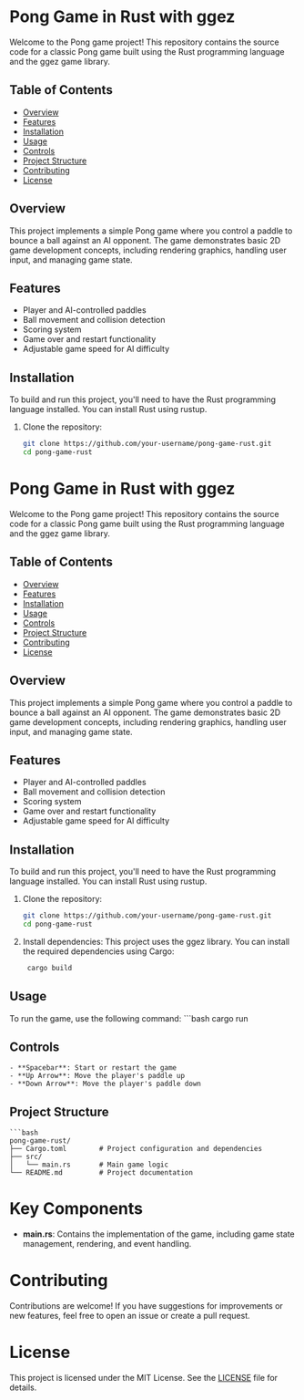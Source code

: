 # Pong Game in Rust with ggez

Welcome to the Pong game project! This repository contains the source code for a classic Pong game built using the Rust programming language and the ggez game library.

## Table of Contents
- [Overview](#overview)
- [Features](#features)
- [Installation](#installation)
- [Usage](#usage)
- [Controls](#controls)
- [Project Structure](#project-structure)
- [Contributing](#contributing)
- [License](#license)

## Overview
This project implements a simple Pong game where you control a paddle to bounce a ball against an AI opponent. The game demonstrates basic 2D game development concepts, including rendering graphics, handling user input, and managing game state.

## Features
- Player and AI-controlled paddles
- Ball movement and collision detection
- Scoring system
- Game over and restart functionality
- Adjustable game speed for AI difficulty

## Installation
To build and run this project, you'll need to have the Rust programming language installed. You can install Rust using rustup.

1. Clone the repository:
   ```bash
   git clone https://github.com/your-username/pong-game-rust.git
   cd pong-game-rust
# Pong Game in Rust with ggez

Welcome to the Pong game project! This repository contains the source code for a classic Pong game built using the Rust programming language and the ggez game library.

## Table of Contents
- [Overview](#overview)
- [Features](#features)
- [Installation](#installation)
- [Usage](#usage)
- [Controls](#controls)
- [Project Structure](#project-structure)
- [Contributing](#contributing)
- [License](#license)

## Overview
This project implements a simple Pong game where you control a paddle to bounce a ball against an AI opponent. The game demonstrates basic 2D game development concepts, including rendering graphics, handling user input, and managing game state.

## Features
- Player and AI-controlled paddles
- Ball movement and collision detection
- Scoring system
- Game over and restart functionality
- Adjustable game speed for AI difficulty

## Installation
To build and run this project, you'll need to have the Rust programming language installed. You can install Rust using rustup.

1. Clone the repository:
   ```bash
   git clone https://github.com/your-username/pong-game-rust.git
   cd pong-game-rust

2. Install dependencies:
    This project uses the ggez library. You can install the required dependencies using Cargo:
   ```bash
    cargo build

## Usage
To run the game, use the following command:
    ```bash
    cargo run

## Controls
    - **Spacebar**: Start or restart the game
    - **Up Arrow**: Move the player's paddle up
    - **Down Arrow**: Move the player's paddle down

## Project Structure
    
    ```bash
    pong-game-rust/
    ├── Cargo.toml        # Project configuration and dependencies
    ├── src/
    │   └── main.rs       # Main game logic
    └── README.md         # Project documentation

# Key Components

- **main.rs**: Contains the implementation of the game, including game state management, rendering, and event handling.

# Contributing

Contributions are welcome! If you have suggestions for improvements or new features, feel free to open an issue or create a pull request.

# License

This project is licensed under the MIT License. See the [LICENSE](LICENSE) file for details.